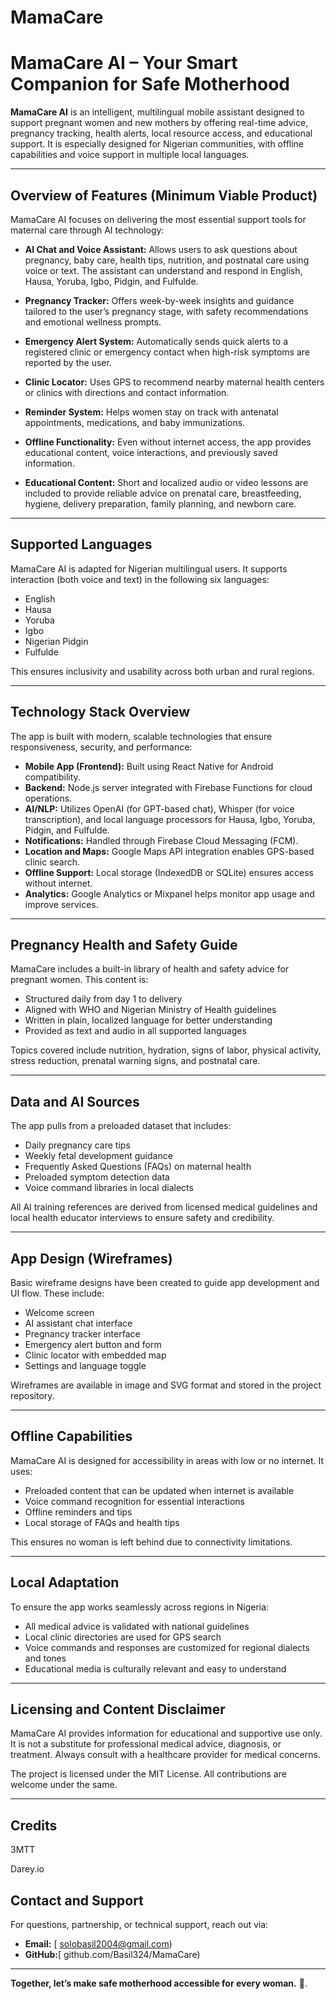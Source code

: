 # MamaCare
# MamaCare AI – Your Smart Companion for Safe Motherhood

**MamaCare AI** is an intelligent, multilingual mobile assistant designed to support pregnant women and new mothers by offering real-time advice, pregnancy tracking, health alerts, local resource access, and educational support. It is especially designed for Nigerian communities, with offline capabilities and voice support in multiple local languages.

---

## Overview of Features (Minimum Viable Product)

MamaCare AI focuses on delivering the most essential support tools for maternal care through AI technology:

* **AI Chat and Voice Assistant:** Allows users to ask questions about pregnancy, baby care, health tips, nutrition, and postnatal care using voice or text. The assistant can understand and respond in English, Hausa, Yoruba, Igbo, Pidgin, and Fulfulde.

* **Pregnancy Tracker:** Offers week-by-week insights and guidance tailored to the user’s pregnancy stage, with safety recommendations and emotional wellness prompts.

* **Emergency Alert System:** Automatically sends quick alerts to a registered clinic or emergency contact when high-risk symptoms are reported by the user.

* **Clinic Locator:** Uses GPS to recommend nearby maternal health centers or clinics with directions and contact information.

* **Reminder System:** Helps women stay on track with antenatal appointments, medications, and baby immunizations.

* **Offline Functionality:** Even without internet access, the app provides educational content, voice interactions, and previously saved information.

* **Educational Content:** Short and localized audio or video lessons are included to provide reliable advice on prenatal care, breastfeeding, hygiene, delivery preparation, family planning, and newborn care.

---

## Supported Languages

MamaCare AI is adapted for Nigerian multilingual users. It supports interaction (both voice and text) in the following six languages:

* English
* Hausa
* Yoruba
* Igbo
* Nigerian Pidgin
* Fulfulde

This ensures inclusivity and usability across both urban and rural regions.

---

## Technology Stack Overview

The app is built with modern, scalable technologies that ensure responsiveness, security, and performance:

* **Mobile App (Frontend):** Built using React Native for Android compatibility.
* **Backend:** Node.js server integrated with Firebase Functions for cloud operations.
* **AI/NLP:** Utilizes OpenAI (for GPT-based chat), Whisper (for voice transcription), and local language processors for Hausa, Igbo, Yoruba, Pidgin, and Fulfulde.
* **Notifications:** Handled through Firebase Cloud Messaging (FCM).
* **Location and Maps:** Google Maps API integration enables GPS-based clinic search.
* **Offline Support:** Local storage (IndexedDB or SQLite) ensures access without internet.
* **Analytics:** Google Analytics or Mixpanel helps monitor app usage and improve services.

---

## Pregnancy Health and Safety Guide

MamaCare includes a built-in library of health and safety advice for pregnant women. This content is:

* Structured daily from day 1 to delivery
* Aligned with WHO and Nigerian Ministry of Health guidelines
* Written in plain, localized language for better understanding
* Provided as text and audio in all supported languages

Topics covered include nutrition, hydration, signs of labor, physical activity, stress reduction, prenatal warning signs, and postnatal care.

---

## Data and AI Sources

The app pulls from a preloaded dataset that includes:

* Daily pregnancy care tips
* Weekly fetal development guidance
* Frequently Asked Questions (FAQs) on maternal health
* Preloaded symptom detection data
* Voice command libraries in local dialects

All AI training references are derived from licensed medical guidelines and local health educator interviews to ensure safety and credibility.

---

## App Design (Wireframes)

Basic wireframe designs have been created to guide app development and UI flow. These include:

* Welcome screen
* AI assistant chat interface
* Pregnancy tracker interface
* Emergency alert button and form
* Clinic locator with embedded map
* Settings and language toggle

Wireframes are available in image and SVG format and stored in the project repository.

---

## Offline Capabilities

MamaCare AI is designed for accessibility in areas with low or no internet. It uses:

* Preloaded content that can be updated when internet is available
* Voice command recognition for essential interactions
* Offline reminders and tips
* Local storage of FAQs and health tips

This ensures no woman is left behind due to connectivity limitations.

---

## Local Adaptation

To ensure the app works seamlessly across regions in Nigeria:

* All medical advice is validated with national guidelines
* Local clinic directories are used for GPS search
* Voice commands and responses are customized for regional dialects and tones
* Educational media is culturally relevant and easy to understand

---

## Licensing and Content Disclaimer

MamaCare AI provides information for educational and supportive use only. It is not a substitute for professional medical advice, diagnosis, or treatment. Always consult with a healthcare provider for medical concerns.

The project is licensed under the MIT License. All contributions are welcome under the same.

---

## Credits

  3MTT

  
  Darey.io

## Contact and Support

For questions, partnership, or technical support, reach out via:

* **Email:** [ solobasil2004@gmail.com)
* **GitHub:**[ github.com/Basil324/MamaCare)

---

**Together, let’s make safe motherhood accessible for every woman.** 💙.
